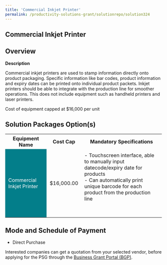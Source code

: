 ```yaml
---
title: 'Commercial Inkjet Printer'
permalink: /productivity-solutions-grant/solutionrepo/solution324
---
```


## Commercial Inkjet Printer

## Overview

**Description**

Commercial inkjet printers are used to stamp information directly onto product packaging. Specific information like bar codes, product information and expiry dates can be printed onto individual product packets. Inkjet printers should be able to integrate with the production line for smoother operations. This does not include equipment such as handheld printers and laser printers. 

Cost of equipment capped at $16,000 per unit

## Solution Packages Option(s)

<table>
<tr>
<th><b>Equipment Name</b></th>
<th><b>Cost Cap</b></th>
<th><b>Mandatory Specifications</b></th>
</tr>
<tr>
<td style='padding: 10px; background-color: #037E8A; color: #FFFFFF;'>Commercial Inkjet Printer</td>
<td style='padding: 10px;'>$16,000.00</td>
<td style='padding: 10px;'>- Touchscreen interface, able to manually input datecode/expiry date for products<br>- Can automatically print unique barcode for each product from the production line<br><br><br></td>
</tr>
</table>

## Mode and Schedule of Payment

 - Direct Purchase

Interested companies can get a quotation from your selected vendor, before applying for the PSG through the <a href='https://www.businessgrants.gov.sg/' target='_blank' rel='noopener'>Business Grant Portal (BGP)</a>.

<script src="/jquery/resize-tables.js"></script>
